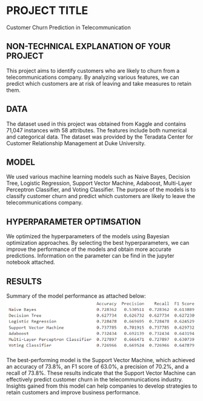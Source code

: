 # PROJECT TITLE 
Customer Churn Prediction in Telecommunication

## NON-TECHNICAL EXPLANATION OF YOUR PROJECT
This project aims to identify customers who are likely to churn from a telecommunications company. By analyzing various features, we can predict which customers are at risk of leaving and take measures to retain them.

## DATA
The dataset used in this project was obtained from Kaggle and contains 71,047 instances with 58 attributes. The features include both numerical and categorical data. The dataset was provided by the Teradata Center for Customer Relationship Management at Duke University.

## MODEL 
We used various machine learning models such as Naive Bayes, Decision Tree, Logistic Regression, Support Vector Machine, Adaboost, Multi-Layer Perceptron Classifier, and Voting Classifier. The purpose of the models is to classify customer churn and predict which customers are likely to leave the telecommunications company.

## HYPERPARAMETER OPTIMSATION
We optimized the hyperparameters of the models using Bayesian optimization approaches. By selecting the best hyperparameters, we can improve the performance of the models and obtain more accurate predictions. Information on the parameter can be find in the jupyter notebook attached.

## RESULTS
Summary of the model performance as attached below:
![Screenshot](image.png)

The best-performing model is the Support Vector Machine, which achieved an accuracy of 73.8%, an F1 score of 63.0%, a precision of 70.2%, and a recall of 73.8%. These results indicate that the Support Vector Machine can effectively predict customer churn in the telecommunications industry. Insights gained from this model can help companies to develop strategies to retain customers and improve business performance.
